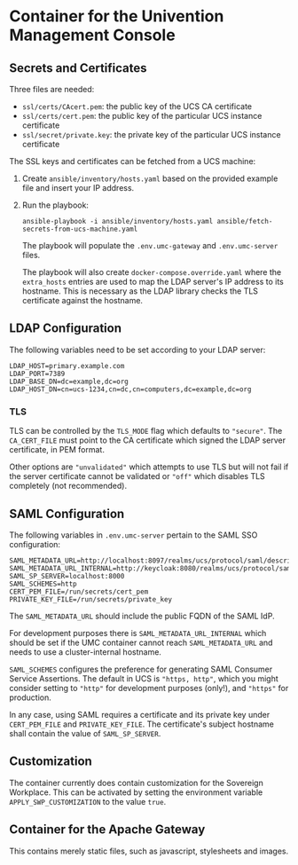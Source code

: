
# Container for the Univention Management Console

## Secrets and Certificates

Three files are needed:
- `ssl/certs/CAcert.pem`: the public key of the UCS CA certificate
- `ssl/certs/cert.pem`: the public key of the particular UCS instance certificate
- `ssl/secret/private.key`: the private key of the particular UCS instance certificate

The SSL keys and certificates can be fetched from a UCS machine:
1. Create `ansible/inventory/hosts.yaml` based on the provided example file and insert your IP address.
2. Run the playbook:
    ```
    ansible-playbook -i ansible/inventory/hosts.yaml ansible/fetch-secrets-from-ucs-machine.yaml
    ```
   The playbook will populate the `.env.umc-gateway` and `.env.umc-server` files.

   The playbook will also create `docker-compose.override.yaml`
   where the `extra_hosts` entries are used to map the LDAP server's IP address to its hostname.
   This is necessary as the LDAP library checks the TLS certificate against the hostname.

## LDAP Configuration

The following variables need to be set according to your LDAP server:
```
LDAP_HOST=primary.example.com
LDAP_PORT=7389
LDAP_BASE_DN=dc=example,dc=org
LDAP_HOST_DN=cn=ucs-1234,cn=dc,cn=computers,dc=example,dc=org
```

### TLS

TLS can be controlled by the `TLS_MODE` flag which defaults to `"secure"`.
The `CA_CERT_FILE` must point to the CA certificate which signed the LDAP server certificate,
in PEM format.

Other options are `"unvalidated"` which attempts to use TLS but will not fail
if the server certificate cannot be validated
or `"off"` which disables TLS completely (not recommended).


## SAML Configuration

The following variables in `.env.umc-server` pertain to the SAML SSO configuration:
```
SAML_METADATA_URL=http://localhost:8097/realms/ucs/protocol/saml/descriptor
SAML_METADATA_URL_INTERNAL=http://keycloak:8080/realms/ucs/protocol/saml/descriptor
SAML_SP_SERVER=localhost:8000
SAML_SCHEMES=http
CERT_PEM_FILE=/run/secrets/cert_pem
PRIVATE_KEY_FILE=/run/secrets/private_key
```

The `SAML_METADATA_URL` should include the public FQDN of the SAML IdP.

For development purposes there is `SAML_METADATA_URL_INTERNAL`
which should be set if the UMC container cannot reach `SAML_METADATA_URL`
and needs to use a cluster-internal hostname.

`SAML_SCHEMES` configures the preference for generating SAML Consumer Service Assertions.
The default in UCS is `"https, http"`,
which you might consider setting to `"http"` for development purposes (only!),
and `"https"` for production.

In any case, using SAML requires a certificate and its private key under
`CERT_PEM_FILE` and `PRIVATE_KEY_FILE`.
The certificate's subject hostname shall contain the value of `SAML_SP_SERVER`.


## Customization

The container currently does contain customization for the Sovereign Workplace.
This can be activated by setting the environment variable
`APPLY_SWP_CUSTOMIZATION` to the value `true`.


## Container for the Apache Gateway

This contains merely static files, such as javascript, stylesheets and images.
